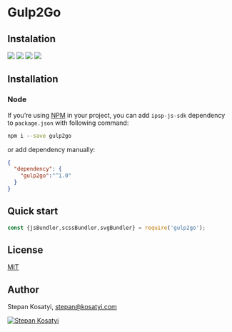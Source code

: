 # Gulp2Go

## Instalation

[![](https://img.shields.io/npm/v/gulp2go.svg)]()
[![](https://img.shields.io/npm/dt/gulp2go.svg)]()
[![](https://img.shields.io/github/license/kosatyi/gulp2go.svg)]()
[![](https://img.shields.io/badge/official-website-green.svg)](https://kosatyi.com/gulp2go/)

## Installation

### Node

If you’re using [NPM](https://npmjs.com/) in your project, you can add `ipsp-js-sdk` dependency to `package.json`
with following command:

```cmd
npm i --save gulp2go
```

or add dependency manually:

```json
{
  "dependency": {
    "gulp2go":"^1.0"
  }
}
```

## Quick start

```javascript
const {jsBundler,scssBundler,svgBundler} = require('gulp2go');
```

## License

[MIT](https://github.com/cloudipsp/ipsp-js-sdk/blob/HEAD/LICENSE)

## Author

Stepan Kosatyi, stepan@kosatyi.com

[![Stepan Kosatyi](https://img.shields.io/badge/stepan-kosatyi-purple.svg)](https://kosatyi.com/)
